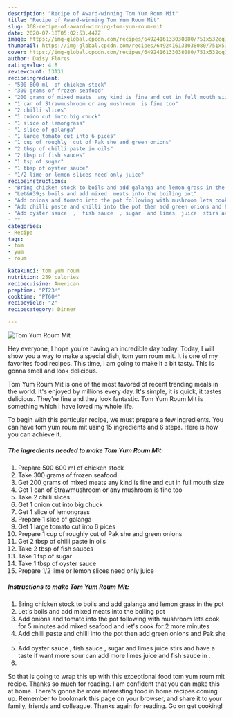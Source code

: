 ```yaml
---
description: "Recipe of Award-winning Tom Yum Roum Mit"
title: "Recipe of Award-winning Tom Yum Roum Mit"
slug: 368-recipe-of-award-winning-tom-yum-roum-mit
date: 2020-07-18T05:02:53.447Z
image: https://img-global.cpcdn.com/recipes/6492416133038080/751x532cq70/tom-yum-roum-mit-recipe-main-photo.jpg
thumbnail: https://img-global.cpcdn.com/recipes/6492416133038080/751x532cq70/tom-yum-roum-mit-recipe-main-photo.jpg
cover: https://img-global.cpcdn.com/recipes/6492416133038080/751x532cq70/tom-yum-roum-mit-recipe-main-photo.jpg
author: Daisy Flores
ratingvalue: 4.8
reviewcount: 13131
recipeingredient:
- "500 600 ml  of chicken stock"
- "300 grams of frozen seafood"
- "200 grams of mixed meats  any kind is fine and cut in full mouth size"
- "1 can of Strawmushroom or any mushroom  is fine too"
- "2 chilli slices"
- "1 onion cut into big chuck"
- "1 slice of lemongrass"
- "1 slice of galanga"
- "1 large tomato cut into 6 pices"
- "1 cup of roughly  cut of Pak she and green onions"
- "2 tbsp of chilli paste in oils"
- "2 tbsp of fish sauces"
- "1 tsp of sugar"
- "1 tbsp of oyster sauce"
- "1/2 lime or lemon slices need only juice"
recipeinstructions:
- "Bring chicken stock to boils and add galanga and lemon grass in the pot"
- "Let&#39;s boils and add mixed  meats into the boiling pot"
- "Add onions and tomato into the pot following with mushroom lets cook for 5 minutes add mixed seafood and let&#39;s cook for 2 more minutes"
- "Add chilli paste and chilli into the pot then add green onions and Pak she  ."
- "Add oyster sauce  ,  fish sauce  , sugar  and limes  juice  stirs and have a taste if want more sour can add more limes juice and fish sauce  in ."
- ""
categories:
- Recipe
tags:
- tom
- yum
- roum

katakunci: tom yum roum 
nutrition: 259 calories
recipecuisine: American
preptime: "PT23M"
cooktime: "PT60M"
recipeyield: "2"
recipecategory: Dinner

---
```



![Tom Yum Roum Mit](https://img-global.cpcdn.com/recipes/6492416133038080/751x532cq70/tom-yum-roum-mit-recipe-main-photo.jpg)

Hey everyone, I hope you're having an incredible day today. Today, I will show you a way to make a special dish, tom yum roum mit. It is one of my favorites food recipes. This time, I am going to make it a bit tasty. This is gonna smell and look delicious.



Tom Yum Roum Mit is one of the most favored of recent trending meals in the world. It's enjoyed by millions every day. It's simple, it is quick, it tastes delicious. They're fine and they look fantastic. Tom Yum Roum Mit is something which I have loved my whole life.


To begin with this particular recipe, we must prepare a few ingredients. You can have tom yum roum mit using 15 ingredients and 6 steps. Here is how you can achieve it.

<!--inarticleads1-->

##### The ingredients needed to make Tom Yum Roum Mit:

1. Prepare 500 600 ml  of chicken stock
1. Take 300 grams of frozen seafood
1. Get 200 grams of mixed meats  any kind is fine and cut in full mouth size
1. Get 1 can of Strawmushroom or any mushroom  is fine too
1. Take 2 chilli slices
1. Get 1 onion cut into big chuck
1. Get 1 slice of lemongrass
1. Prepare 1 slice of galanga
1. Get 1 large tomato cut into 6 pices
1. Prepare 1 cup of roughly  cut of Pak she and green onions
1. Get 2 tbsp of chilli paste in oils
1. Take 2 tbsp of fish sauces
1. Take 1 tsp of sugar
1. Take 1 tbsp of oyster sauce
1. Prepare 1/2 lime or lemon slices need only juice




<!--inarticleads2-->

##### Instructions to make Tom Yum Roum Mit:

1. Bring chicken stock to boils and add galanga and lemon grass in the pot
1. Let&#39;s boils and add mixed  meats into the boiling pot
1. Add onions and tomato into the pot following with mushroom lets cook for 5 minutes add mixed seafood and let&#39;s cook for 2 more minutes
1. Add chilli paste and chilli into the pot then add green onions and Pak she  .
1. Add oyster sauce  ,  fish sauce  , sugar  and limes  juice  stirs and have a taste if want more sour can add more limes juice and fish sauce  in .
1. 




So that is going to wrap this up with this exceptional food tom yum roum mit recipe. Thanks so much for reading. I am confident that you can make this at home. There's gonna be more interesting food in home recipes coming up. Remember to bookmark this page on your browser, and share it to your family, friends and colleague. Thanks again for reading. Go on get cooking!
